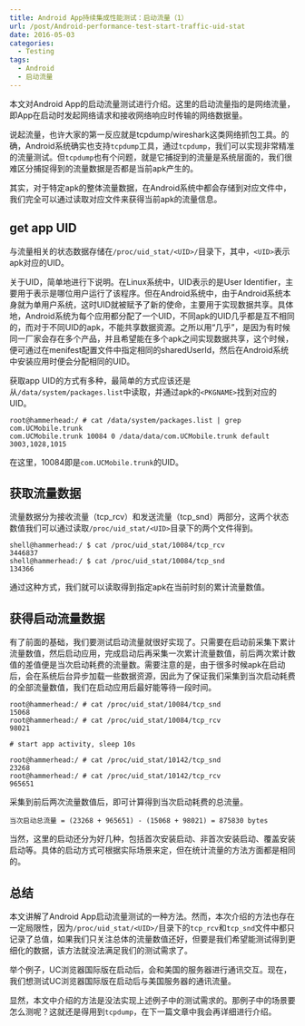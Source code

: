 ```yaml
---
title: Android App持续集成性能测试：启动流量（1）
url: /post/Android-performance-test-start-traffic-uid-stat
date: 2016-05-03
categories:
  - Testing
tags:
  - Android
  - 启动流量
---
```


本文对Android App的启动流量测试进行介绍。这里的启动流量指的是网络流量，即App在启动时发起网络请求和接收网络响应时传输的网络数据量。

说起流量，也许大家的第一反应就是tcpdump/wireshark这类网络抓包工具。的确，Android系统确实也支持`tcpdump`工具，通过`tcpdump`，我们可以实现非常精准的流量测试。但`tcpdump`也有个问题，就是它捕捉到的流量是系统层面的，我们很难区分捕捉得到的流量数据是否都是当前apk产生的。

其实，对于特定apk的整体流量数据，在Android系统中都会存储到对应文件中，我们完全可以通过读取对应文件来获得当前apk的流量信息。

## get app UID

与流量相关的状态数据存储在`/proc/uid_stat/<UID>/`目录下，其中，`<UID>`表示apk对应的UID。

关于UID，简单地进行下说明。在Linux系统中，UID表示的是User Identifier，主要用于表示是哪位用户运行了该程序。但在Android系统中，由于Android系统本身就为单用户系统，这时UID就被赋予了新的使命，主要用于实现数据共享。具体地，Android系统为每个应用都分配了一个UID，不同apk的UID几乎都是互不相同的，而对于不同UID的apk，不能共享数据资源。之所以用“几乎”，是因为有时候同一厂家会存在多个产品，并且希望能在多个apk之间实现数据共享，这个时候，便可通过在menifest配置文件中指定相同的sharedUserId，然后在Android系统中安装应用时便会分配相同的UID。

获取app UID的方式有多种，最简单的方式应该还是从`/data/system/packages.list`中读取，并通过apk的`<PKGNAME>`找到对应的UID。

~~~shell
root@hammerhead:/ # cat /data/system/packages.list | grep com.UCMobile.trunk
com.UCMobile.trunk 10084 0 /data/data/com.UCMobile.trunk default 3003,1028,1015
~~~

在这里，10084即是`com.UCMobile.trunk`的UID。

## 获取流量数据

流量数据分为接收流量（tcp_rcv）和发送流量（tcp_snd）两部分，这两个状态数值我们可以通过读取`/proc/uid_stat/<UID>`目录下的两个文件得到。

~~~shell
shell@hammerhead:/ $ cat /proc/uid_stat/10084/tcp_rcv
3446837
shell@hammerhead:/ $ cat /proc/uid_stat/10084/tcp_snd
134366
~~~

通过这种方式，我们就可以读取得到指定apk在当前时刻的累计流量数值。

## 获得启动流量数据

有了前面的基础，我们要测试启动流量就很好实现了。只需要在启动前采集下累计流量数值，然后启动应用，完成启动后再采集一次累计流量数值，前后两次累计数值的差值便是当次启动耗费的流量数。需要注意的是，由于很多时候apk在启动后，会在系统后台异步加载一些数据资源，因此为了保证我们采集到当次启动耗费的全部流量数值，我们在启动应用后最好能等待一段时间。

~~~shell
root@hammerhead:/ # cat /proc/uid_stat/10084/tcp_snd
15068
root@hammerhead:/ # cat /proc/uid_stat/10084/tcp_rcv
98021

# start app activity, sleep 10s

root@hammerhead:/ # cat /proc/uid_stat/10142/tcp_snd
23268
root@hammerhead:/ # cat /proc/uid_stat/10142/tcp_rcv
965651
~~~

采集到前后两次流量数值后，即可计算得到当次启动耗费的总流量。

~~~shell
当次启动总流量 = (23268 + 965651) - (15068 + 98021) = 875830 bytes
~~~

当然，这里的启动还分为好几种，包括首次安装启动、非首次安装启动、覆盖安装启动等。具体的启动方式可根据实际场景来定，但在统计流量的方法方面都是相同的。

## 总结

本文讲解了Android App启动流量测试的一种方法。然而，本次介绍的方法也存在一定局限性，因为`/proc/uid_stat/<UID>/`目录下的`tcp_rcv`和`tcp_snd`文件中都只记录了总值，如果我们只关注总体的流量数值还好，但要是我们希望能测试得到更细化的数据，该方法就没法满足我们的测试需求了。

举个例子，UC浏览器国际版在启动后，会和美国的服务器进行通讯交互。现在，我们想测试UC浏览器国际版在启动后与美国服务器的通讯流量。

显然，本文中介绍的方法是没法实现上述例子中的测试需求的。那例子中的场景要怎么测呢？这就还是得用到`tcpdump`，在下一篇文章中我会再详细进行介绍。
